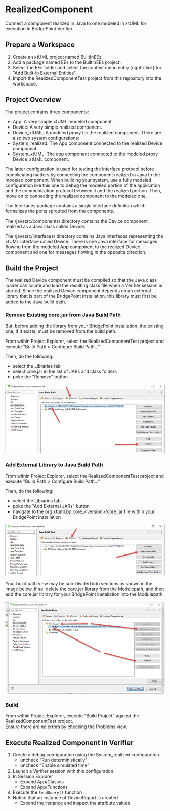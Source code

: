 # RealizedComponent
Connect a component realized in Java to one modeled in xtUML for execution in BridgePoint Verifier.

## Prepare a Workspace
1. Create an xtUML project named BuiltInEEs.
2. Add a package named EEs to the BuiltInEEs project.
3. Select the EEs folder and select the context menu entry (right-click) for "Add Built-in External Entities".
4. Import the RealizedComponentTest project from this repository into the workspace.

## Project Overview
The project contains three components:
  - App: A very simple xtUML modeled component.
  - Device:  A very simple realized component.
  - Device_xtUML:  A modeled proxy for the realized component.
There are also two system configurations:
  - System_realized:  The App component connected to the realized Device component.
  - System_xtUML:  The app component connected to the modeled proxy Device_xtUML component.

The latter configuration is used for testing the interface protocol before complicating matters by
connecting the component realized in Java to the modeled component.  When building your system, use
a fully modeled configuration like this one to debug the modeled portion of the application and the 
communication protocol between it and the realized portion.  Then, move on to connecting the 
realized component to the modeled one.

The Interfaces package contains a single interface definition which formalizes the ports sprouted
from the components.

The /javasrc/components/ directory contains the Device component realized as a Java class 
called Device.

The /javasrc/interfaces/ directory contains Java interfaces representing the xtUML interface
called Device.  There is one Java interface for messages flowing from the modeled App component 
to the realized Device component and one for messages flowing in the opposite direction.

## Build the Project
The realized Device component must be compiled so that the Java class loader can 
locate and load the resulting class file when a Verifier session is started.  Since the
realized Device component depends on an external library that is part of the BridgePoint
installation, this library must first be added to the Java build path.

### Remove Existing core.jar from Java Build Path
But, before adding the library from your BridgePoint installation, the existing one, if it
exists, must be removed from the build path.

From within Project Explorer, select the RealizedComponentTest project and execute
"Build Path > Configure Build Path..."

Then, do the following:
  - select the Libraries tab
  - select core.jar in the list of JARs and class folders
  - poke the "Remove" button

![Screen-scrape of Libraries tab in build path configuration](RemoveJAR.png)

### Add External Library to Java Build Path
From within Project Explorer, select the RealizedComponentTest project and execute
"Build Path > Configure Build Path..."

Then, do the following:
  - select the Libraries tab
  - poke the "Add External JARs" button
  - navigate to the org.xtuml.bp.core_\<version\>/core.jar file within your BridgePoint installation

![Screen-scrape of Libraries tab in build path configuration](AddExternalJar.png)

Your build path view may be sub-divided into sections as shown in the image below.  If so,
delete the core.jar library from the Modulepath, and then add the core.jar library for 
your BridgePoint installation into the Modulepath.

![Screen-scrape of Libraries tab in build path configuration](BuildPathModule.png)

### Build
From within Project Explorer, execute "Build Project" against the RealizedComponentTest project.  
Ensure there are no errors by checking the Problems view.

## Execute Realized Component in Verifier
1. Create a debug configuration using the System_realized configuration.
   - uncheck "Run deterministically"
   - uncheck "Enable simulated time"
2. Launch a Verifier session with this configuration.
3. In Session Explorer
   - Expand App/Classes
   - Expand App/Functions
4. Execute the `SendQuery()` function
5. Notice that an instance of DeviceReport is created
   - Expand the instance and inspect the attribute values
